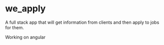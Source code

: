 # we_apply

A full stack app that will get information from clients and then apply to jobs for them.

Working on angular
